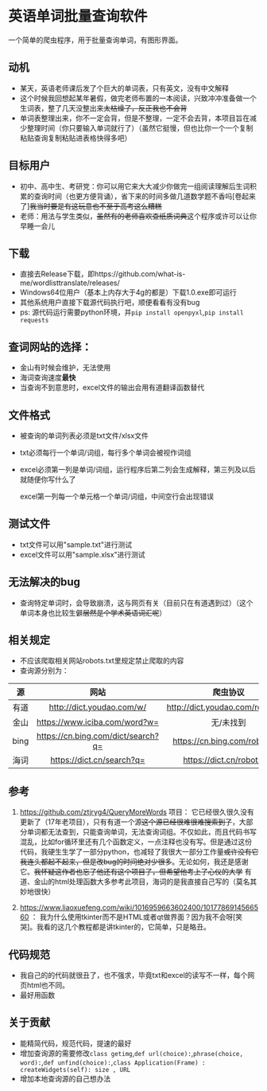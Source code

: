 # 英语单词批量查询软件

一个简单的爬虫程序，用于批量查询单词，有图形界面。

## **动机**

- 某天，英语老师课后发了个巨大的单词表，只有英文，没有中文解释
- 这个时候我回想起某年暑假，做完老师布置的一本阅读，兴致冲冲准备做一个生词表，整了几天没整出来~~太枯燥了，反正我也不会背~~
- 单词表整理出来，你不一定会背，但是不整理，一定不会去背，本项目旨在减少整理时间（你只要输入单词就行了）（虽然它挺慢，但也比你一个一个复制粘贴查询复制粘贴进表格快得多吧）

## **目标用户**

- 初中、高中生、考研党：你可以用它来大大减少你做完一组阅读理解后生词积累的查询时间（也更方便背诵），省下来的时间多做几道数学题不香吗[卷起来了]~~我当时要是有这玩意也不至于高考这么糟糕~~
- 老师：用法与学生类似，~~虽然有的老师喜欢查纸质词典~~这个程序或许可以让你早睡一会儿

## **下载**

- 直接去Release下载，即https://github.com/what-is-me/wordlisttranslate/releases/
- Windows64位用户（基本上内存大于4g的都是）下载1.0.exe即可运行
- 其他系统用户直接下载源代码执行吧，顺便看看有没有bug
- ps: 源代码运行需要python环境，并`pip install openpyxl`,`pip install requests`

## **查词网站的选择：**

- 金山有时候会维护，无法使用
- 海词查询速度**最快**
- 当查询不到意思时，excel文件的输出会用有道翻译函数替代

## **文件格式**

- 被查询的单词列表必须是txt文件/xlsx文件
- txt必须每行一个单词/词组，每行多个单词会被视作词组
- excel必须第一列是单词/词组，运行程序后第二列会生成解释，第三列及以后就随便你写什么了

  excel第一列每一个单元格一个单词/词组，中间空行会出现错误

## **测试文件**

- txt文件可以用"sample.txt"进行测试
- excel文件可以用"sample.xlsx"进行测试

## **无法解决的bug**

- 查询特定单词时，会导致崩溃，这与网页有关（目前只在有道遇到过）（这个单词本身也比较生僻~~居然是个学术英语词汇呢~~）

## **相关规定**

- 不应该爬取相关网站robots.txt里规定禁止爬取的内容
- 查询源分别为：


| 源 | 网站 | 爬虫协议 |
| :-: | :-: | :-: |
| 有道 | http://dict.youdao.com/w/ | http://dict.youdao.com/robots.txt |
| 金山 | https://www.iciba.com/word?w= | 无/未找到 |
| bing | https://cn.bing.com/dict/search?q= | https://cn.bing.com/robots.txt |
| 海词 | https://dict.cn/search?q= | https://dict.cn/robots.txt |

## **参考**

1. https://github.com/ztjryg4/QueryMoreWords 项目：
  它已经很久很久没有更新了（17年老项目），只有有道一个源~~这个源已经很难很难搜索到了~~，大部分单词都无法查到，只能查询单词，无法查询词组。不仅如此，而且代码书写混乱，比如for循环里还有几个函数定义，一点注释也没有写。但是通过这份代码，我硬生生学了一部分python，也减轻了我很大一部分工作量~~或许没有它我连头都起不起来，但是改bug的时间绝对少很多~~。无论如何，我还是感谢它。~~我怀疑这作者也忘了他还有这个项目了，但希望他考上了心仪的大学~~
  有道、金山的html处理函数大多参考此项目，海词的是我直接自己写的（莫名其妙地很快）
  
2. https://www.liaoxuefeng.com/wiki/1016959663602400/1017786914566560 ：
  我为什么使用tkinter而不是HTML或者qt做界面？因为我不会呀[笑哭]。我看的这几个教程都是讲tkinter的，它简单，只是略丑。

## **代码规范**

- 我自己的的代码就很丑了，也不强求，毕竟txt和excel的读写不一样，每个网页html也不同。
- 最好用函数

## **关于贡献**

- 能精简代码，规范代码，提速的最好
- 增加查询源的需要修改`class getimg`,`def url(choice):`,`phrase(choice, word):`,`def unfind(choice):`,`class Application(Frame) : createWidgets(self): size , URL`
- 增加本地查询源的自己想办法
